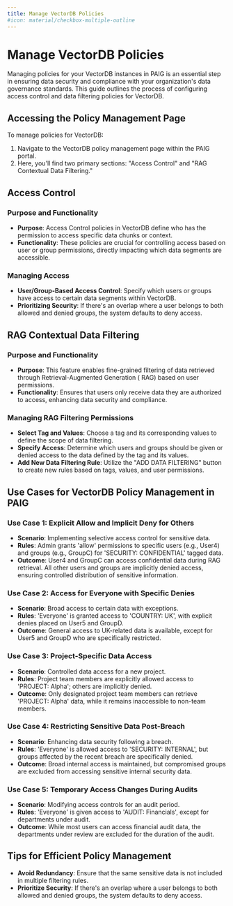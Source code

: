 ```yaml
---
title: Manage VectorDB Policies
#icon: material/checkbox-multiple-outline
---
```


# Manage VectorDB Policies

Managing policies for your VectorDB instances in PAIG is an essential step in ensuring data security and compliance with
your organization's data governance standards. This guide outlines the process of configuring access control and data
filtering policies for VectorDB.

## Accessing the Policy Management Page

To manage policies for VectorDB:

1. Navigate to the VectorDB policy management page within the PAIG portal.
2. Here, you'll find two primary sections: "Access Control" and "RAG Contextual Data Filtering."

## Access Control

### Purpose and Functionality

- **Purpose**: Access Control policies in VectorDB define who has the permission to access specific data chunks or
  context.
- **Functionality**: These policies are crucial for controlling access based on user or group permissions, directly
  impacting which data segments are accessible.

### Managing Access

- **User/Group-Based Access Control**: Specify which users or groups have access to certain data segments within
  VectorDB.
- **Prioritizing Security**: If there's an overlap where a user belongs to both allowed and denied groups, the system
  defaults to deny access.

## RAG Contextual Data Filtering

### Purpose and Functionality

- **Purpose**: This feature enables fine-grained filtering of data retrieved through Retrieval-Augmented Generation (
  RAG) based on user permissions.
- **Functionality**: Ensures that users only receive data they are authorized to access, enhancing data security and
  compliance.

### Managing RAG Filtering Permissions

- **Select Tag and Values**: Choose a tag and its corresponding values to define the scope of data filtering.
- **Specify Access**: Determine which users and groups should be given or denied access to the data defined by the tag
  and its values.
- **Add New Data Filtering Rule**: Utilize the "ADD DATA FILTERING" button to create new rules based on tags, values,
  and user permissions.

## Use Cases for VectorDB Policy Management in PAIG

### Use Case 1: Explicit Allow and Implicit Deny for Others

- **Scenario**: Implementing selective access control for sensitive data.
- **Rules**: Admin grants 'allow' permissions to specific users (e.g., User4) and groups (e.g., GroupC) for 'SECURITY:
  CONFIDENTIAL' tagged data.
- **Outcome**: User4 and GroupC can access confidential data during RAG retrieval. All other users and groups are
  implicitly denied access, ensuring controlled distribution of sensitive information.

### Use Case 2: Access for Everyone with Specific Denies

- **Scenario**: Broad access to certain data with exceptions.
- **Rules**: 'Everyone' is granted access to 'COUNTRY: UK', with explicit denies placed on User5 and GroupD.
- **Outcome**: General access to UK-related data is available, except for User5 and GroupD who are specifically
  restricted.

### Use Case 3: Project-Specific Data Access

- **Scenario**: Controlled data access for a new project.
- **Rules**: Project team members are explicitly allowed access to 'PROJECT: Alpha'; others are implicitly denied.
- **Outcome**: Only designated project team members can retrieve 'PROJECT: Alpha' data, while it remains inaccessible to
  non-team members.

### Use Case 4: Restricting Sensitive Data Post-Breach

- **Scenario**: Enhancing data security following a breach.
- **Rules**: 'Everyone' is allowed access to 'SECURITY: INTERNAL', but groups affected by the recent breach are
  specifically denied.
- **Outcome**: Broad internal access is maintained, but compromised groups are excluded from accessing sensitive
  internal security data.

### Use Case 5: Temporary Access Changes During Audits

- **Scenario**: Modifying access controls for an audit period.
- **Rules**: 'Everyone' is given access to 'AUDIT: Financials', except for departments under audit.
- **Outcome**: While most users can access financial audit data, the departments under review are excluded for the
  duration of the audit.

## Tips for Efficient Policy Management

- **Avoid Redundancy**: Ensure that the same sensitive data is not included in multiple filtering rules.
- **Prioritize Security**: If there's an overlap where a user belongs to both allowed and denied groups, the system
  defaults to deny access.


